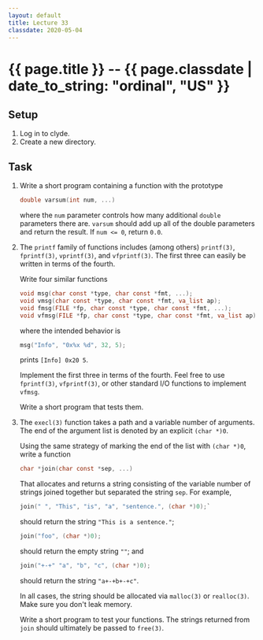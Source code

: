 ```yaml
---
layout: default
title: Lecture 33
classdate: 2020-05-04
---
```

# {{ page.title }} -- {{ page.classdate | date_to_string: "ordinal", "US" }}

## Setup
1. Log in to clyde.
2. Create a new directory.

## Task
1. Write a short program containing a function with the prototype
   ```c
   double varsum(int num, ...)
   ```
   where the `num` parameter controls how many additional `double` parameters
   there are. `varsum` should add up all of the double parameters and return
   the result. If `num <= 0`, return `0.0`.
2. The `printf` family of functions includes (among others) `printf(3)`,
   `fprintf(3)`, `vprintf(3)`, and `vfprintf(3)`. The first three can easily
   be written in terms of the fourth.

   Write four similar functions
   ```c
   void msg(char const *type, char const *fmt, ...);
   void vmsg(char const *type, char const *fmt, va_list ap);
   void fmsg(FILE *fp, char const *type, char const *fmt, ...);
   void vfmsg(FILE *fp, char const *type, char const *fmt, va_list ap);
   ```
   where the intended behavior is
   ```c
   msg("Info", "0x%x %d", 32, 5);
   ```
   prints `[Info] 0x20 5`.

   Implement the first three in terms of the fourth. Feel free to use
   `fprintf(3)`, `vfprintf(3)`, or other standard I/O functions to implement
   `vfmsg`.

   Write a short program that tests them.
3. The `execl(3)` function takes a path and a variable number of arguments.
   The end of the argument list is denoted by an explicit `(char *)0`. 

   Using the same strategy of marking the end of the list with `(char *)0`,
   write a function
   ```c
   char *join(char const *sep, ...)
   ```
   That allocates and returns a string consisting of the variable number of
   strings joined together but separated the string `sep`. For example,
   ```c
   join(" ", "This", "is", "a", "sentence.", (char *)0);`
   ```
   should return the string `"This is a sentence."`;
   ```c
   join("foo", (char *)0);
   ```
   should return the empty string `""`; and
   ```c
   join("+-+" "a", "b", "c", (char *)0);
   ```
   should return the string `"a+-+b+-+c"`.

   In all cases, the string should be allocated via `malloc(3)` or
   `realloc(3)`. Make sure you don't leak memory.

   Write a short program to test your functions. The strings returned from
   `join` should ultimately be passed to `free(3)`.
